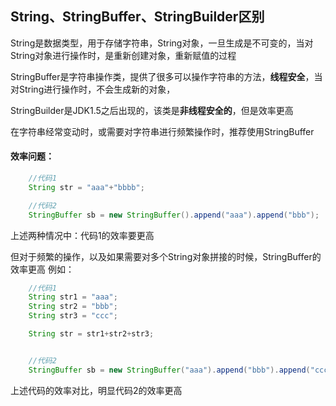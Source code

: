 ## String、StringBuffer、StringBuilder区别


String是数据类型，用于存储字符串，String对象，一旦生成是不可变的，当对String对象进行操作时，是重新创建对象，重新赋值的过程

StringBuffer是字符串操作类，提供了很多可以操作字符串的方法，**线程安全**，当对String进行操作时，不会生成新的对象，

StringBuilder是JDK1.5之后出现的，该类是**非线程安全的**，但是效率更高


在字符串经常变动时，或需要对字符串进行频繁操作时，推荐使用StringBuffer


#### 效率问题：
```Java
	//代码1
	String str = "aaa"+"bbbb";

	//代码2
	StringBuffer sb = new StringBuffer().append("aaa").append("bbb");
```

上述两种情况中：代码1的效率要更高


但对于频繁的操作，以及如果需要对多个String对象拼接的时候，StringBuffer的效率更高
例如：
```Java
	//代码1
	String str1 = "aaa";
	String str2 = "bbb";
	String str3 = "ccc";

	String str = str1+str2+str3;


	//代码2
	StringBuffer sb = new StringBuffer("aaa").append("bbb").append("ccc");

```
上述代码的效率对比，明显代码2的效率更高